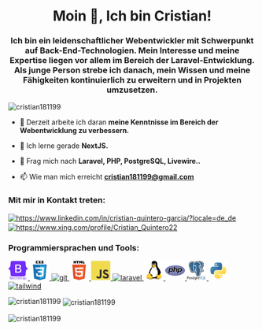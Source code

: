 <!--
**Cristian181199/Cristian181199** is a ✨ _special_ ✨ repository because its `README.md` (this file) appears on your GitHub profile.

Here are some ideas to get you started:

- 🔭 I’m currently working on ...
- 🌱 I’m currently learning ...
- 👯 I’m looking to collaborate on ...
- 🤔 I’m looking for help with ...
- 💬 Ask me about ...
- 📫 How to reach me: ...
- 😄 Pronouns: ...
- ⚡ Fun fact: ...
-->
<h1 align="center">Moin 👋, Ich bin Cristian!</h1>
<h3 align="center">Ich bin ein leidenschaftlicher Webentwickler mit Schwerpunkt auf Back-End-Technologien. Mein Interesse und meine Expertise liegen vor allem im Bereich der Laravel-Entwicklung. Als junge Person strebe ich danach, mein Wissen und meine Fähigkeiten kontinuierlich zu erweitern und in Projekten umzusetzen.</h3>

<p align="left"> <img src="https://komarev.com/ghpvc/?username=cristian181199&label=Profile%20views&color=0e75b6&style=flat" alt="cristian181199" /> </p>

- 🔭 Derzeit arbeite ich daran  **meine Kenntnisse im Bereich der Webentwicklung zu verbessern.**

- 🌱 Ich lerne gerade **NextJS.**

- 💬 Frag mich nach **Laravel, PHP, PostgreSQL, Livewire..**

- 📫 Wie man mich erreicht **cristian181199@gmail.com**

<h3 align="left">Mit mir in Kontakt treten:</h3>
<p align="left">
<a href="https://linkedin.com/in/https://www.linkedin.com/in/cristian-quintero-garcia/?locale=de_de" target="blank"><img align="center" src="https://raw.githubusercontent.com/rahuldkjain/github-profile-readme-generator/master/src/images/icons/Social/linked-in-alt.svg" alt="https://www.linkedin.com/in/cristian-quintero-garcia/?locale=de_de" height="30" width="40" /></a>
  <a href="https://www.xing.com/profile/Cristian_Quintero22" target="blank"><img align="center" src="https://cdn.worldvectorlogo.com/logos/xing-icon.svg" alt="https://www.xing.com/profile/Cristian_Quintero22" height="30" width="40" /></a>
</p>

<h3 align="left">Programmiersprachen und Tools:</h3>
<p align="left"> <a href="https://getbootstrap.com" target="_blank" rel="noreferrer"> <img src="https://raw.githubusercontent.com/devicons/devicon/master/icons/bootstrap/bootstrap-plain-wordmark.svg" alt="bootstrap" width="40" height="40"/> </a> <a href="https://www.w3schools.com/css/" target="_blank" rel="noreferrer"> <img src="https://raw.githubusercontent.com/devicons/devicon/master/icons/css3/css3-original-wordmark.svg" alt="css3" width="40" height="40"/> </a> <a href="https://git-scm.com/" target="_blank" rel="noreferrer"> <img src="https://www.vectorlogo.zone/logos/git-scm/git-scm-icon.svg" alt="git" width="40" height="40"/> </a> <a href="https://www.w3.org/html/" target="_blank" rel="noreferrer"> <img src="https://raw.githubusercontent.com/devicons/devicon/master/icons/html5/html5-original-wordmark.svg" alt="html5" width="40" height="40"/> </a> <a href="https://developer.mozilla.org/en-US/docs/Web/JavaScript" target="_blank" rel="noreferrer"> <img src="https://raw.githubusercontent.com/devicons/devicon/master/icons/javascript/javascript-original.svg" alt="javascript" width="40" height="40"/> </a> <a href="https://laravel.com/" target="_blank" rel="noreferrer"> <img src="https://upload.wikimedia.org/wikipedia/commons/thumb/9/9a/Laravel.svg/1969px-Laravel.svg.png" alt="laravel" width="40" height="40"/> </a> <a href="https://www.linux.org/" target="_blank" rel="noreferrer"> <img src="https://raw.githubusercontent.com/devicons/devicon/master/icons/linux/linux-original.svg" alt="linux" width="40" height="40"/> </a> <a href="https://www.php.net" target="_blank" rel="noreferrer"> <img src="https://raw.githubusercontent.com/devicons/devicon/master/icons/php/php-original.svg" alt="php" width="40" height="40"/> </a> <a href="https://www.postgresql.org" target="_blank" rel="noreferrer"> <img src="https://raw.githubusercontent.com/devicons/devicon/master/icons/postgresql/postgresql-original-wordmark.svg" alt="postgresql" width="40" height="40"/> </a> <a href="https://www.python.org" target="_blank" rel="noreferrer"> <img src="https://raw.githubusercontent.com/devicons/devicon/master/icons/python/python-original.svg" alt="python" width="40" height="40"/> </a> <a href="https://tailwindcss.com/" target="_blank" rel="noreferrer"> <img src="https://www.vectorlogo.zone/logos/tailwindcss/tailwindcss-icon.svg" alt="tailwind" width="40" height="40"/> </a> </p>

<p><img align="left" src="https://github-readme-stats.vercel.app/api/top-langs?username=cristian181199&show_icons=true&locale=en&layout=compact" alt="cristian181199" /></p>

<p>&nbsp;<img align="center" src="https://github-readme-stats.vercel.app/api?username=cristian181199&show_icons=true&locale=en" alt="cristian181199" /></p>

<p><img align="center" src="https://github-readme-streak-stats.herokuapp.com/?user=cristian181199&" alt="cristian181199" /></p>
